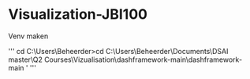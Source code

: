 # Visualization-JBI100

Venv maken

'''
cd C:\Users\Beheerder>cd C:\Users\Beheerder\Documents\DSAI master\Q2 Courses\Vizualisation\dashframework-main\dashframework-main '
'''


